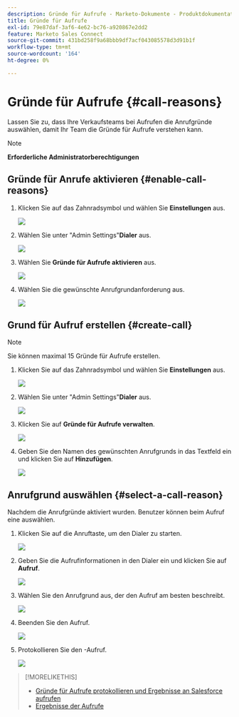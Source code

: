 ```yaml
---
description: Gründe für Aufrufe - Marketo-Dokumente - Produktdokumentation
title: Gründe für Aufrufe
exl-id: 79e87daf-3af6-4e62-bc76-a920867e2dd2
feature: Marketo Sales Connect
source-git-commit: 431bd258f9a68bbb9df7acf043085578d3d91b1f
workflow-type: tm+mt
source-wordcount: '164'
ht-degree: 0%

---
```


# Gründe für Aufrufe {#call-reasons}

Lassen Sie zu, dass Ihre Verkaufsteams bei Aufrufen die Anrufgründe auswählen, damit Ihr Team die Gründe für Aufrufe verstehen kann.

>[!NOTE]
>
>**Erforderliche Administratorberechtigungen**

## Gründe für Anrufe aktivieren {#enable-call-reasons}

1. Klicken Sie auf das Zahnradsymbol und wählen Sie **Einstellungen** aus.

   ![](assets/call-reasons-1.png)

1. Wählen Sie unter &quot;Admin Settings&quot;**Dialer** aus.

   ![](assets/call-reasons-2.png)

1. Wählen Sie **Gründe für Aufrufe aktivieren** aus.

   ![](assets/call-reasons-3.png)

1. Wählen Sie die gewünschte Anrufgrundanforderung aus.

   ![](assets/call-reasons-4.png)

## Grund für Aufruf erstellen {#create-call}

>[!NOTE]
>
>Sie können maximal 15 Gründe für Aufrufe erstellen.

1. Klicken Sie auf das Zahnradsymbol und wählen Sie **Einstellungen** aus.

   ![](assets/call-reasons-5.png)

1. Wählen Sie unter &quot;Admin Settings&quot;**Dialer** aus.

   ![](assets/call-reasons-6.png)

1. Klicken Sie auf **Gründe für Aufrufe verwalten**.

   ![](assets/call-reasons-7.png)

1. Geben Sie den Namen des gewünschten Anrufgrunds in das Textfeld ein und klicken Sie auf **Hinzufügen**.

   ![](assets/call-reasons-8.png)

## Anrufgrund auswählen {#select-a-call-reason}

Nachdem die Anrufgründe aktiviert wurden. Benutzer können beim Aufruf eine auswählen.

1. Klicken Sie auf die Anruftaste, um den Dialer zu starten.

   ![](assets/call-reasons-9.png)

1. Geben Sie die Aufrufinformationen in den Dialer ein und klicken Sie auf **Aufruf**.

   ![](assets/call-reasons-10.png)

1. Wählen Sie den Anrufgrund aus, der den Aufruf am besten beschreibt.

   ![](assets/call-reasons-11.png)

1. Beenden Sie den Aufruf.

   ![](assets/call-reasons-12.png)

1. Protokollieren Sie den -Aufruf.

   ![](assets/call-reasons-13.png)

>[!MORELIKETHIS]
>
>* [Gründe für Aufrufe protokollieren und Ergebnisse an Salesforce aufrufen](/help/marketo/product-docs/marketo-sales-connect/phone/log-call-reasons-and-call-outcomes-to-salesforce.md)
>* [Ergebnisse der Aufrufe](/help/marketo/product-docs/marketo-sales-connect/phone/call-outcomes.md)
